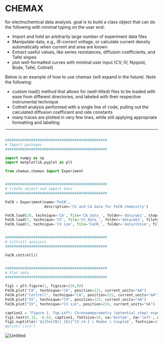# CHEMAX
for electrochemical data analysis. goal is to build a class object that can do the following with minimal typing on the user end:
- Import and hold an arbitrarily large number of experiment data files
- Manipulate data, e.g., iR-correct voltage, or calculate current density automatically when current and area are known
- Extract useful values, like series resistances, diffusion coefficients, and Tafel slopes
- plot well-formatted curves with minimal user input (CV, IV, Nyquist, Bode, Tafel, Cottrell)

Below is an example of how to use chemax (will expand in the future). Note the following:
- custom load() method that allows for (well-titled) files to be loaded with ease from different directories, and labeled with their respective instrumental technique
- Cottrell analysis performed with a single line of code, pulling out the calculated diffusion coefficient and rate constants
- many traces are plotted in very few lines, while still applying appropriate formatting and labelling

--------------------------------------

```python

###############################################
# Import packages
###############################################

import numpy as np
import matplotlib.pyplot as plt

from chemax.chemax import Experiment


###############################################
# Create object and import data
###############################################

FeCN = Experiment(name='FeCN',
                  description='CV and CA data for FeCN chemistry')

FeCN.load(20, technique='CA', file='CA_data_', folder='data/wk1', step=2, filetype='.txt', silent=True)
FeCN.load(7, technique='CV', file='CV_data_', folder='data/wk1', filetype='.txt', silent=True)
FeCN.load(3, technique='CV sim', file='FeCN_', folder='data/CVsim', filetype='.txt', silent=True)


###############################################
# Cottrell analysis
###############################################

FeCN.cottrell()


###############################################
# Plot data
###############################################

fig1 = plt.figure(1, figsize=(16,9))
FeCN.plot("CA", technique="CA", position=221, current_units="mA")
FeCN.plot("Cottrell", technique="CA", position=222, current_units="mA")
FeCN.plot("IV", technique="CV", position=223, current_units="mA")
FeCN.plot("IV", technique="CV sim", position=224, current_units="mA")

caption1 = "Figure 1. Top-Left: Chronoamperometry (potential step) experiment data; Top-Right: Cottrell plots of CA data; \n Bottom-Left: experimental cyclic voltammetry data; Bottom-Right: simulated cyclic voltammetry data."
fig1.text(0.15, -0.03, caption1, fontsize=14, va='bottom', ha='left', wrap=True);
fig1.suptitle(r'${{Fe(CN)}_{6}}^{3-/4-} \ Redox \ Couple$', fontsize=24);
#print('\n\n')


```

![Untitled](https://github.com/user-attachments/assets/6ff634f5-50d5-42a5-aa4a-c6a7f6754c2e)
